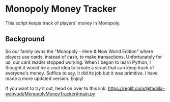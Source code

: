 # Monopoly Money Tracker
This script keeps track of players' money in Monopoly.

## Background
So our family owns the "Monopoly - Here & Now World Edition" where players use cards, instead of cash, to make transactions. Unfortunately for us, our card reader stopped working.
When I began to learn Python, I thought it would be a cool idea to create a script that can keep track of everyone's money. Suffice to say, it did its job but it was primitive.
I have made a more updated version. Enjoy!

If you want to try it out, head on over to this link: https://replit.com/@fadilla-wahyudi/MonopolyMoneyTracker#main.py

